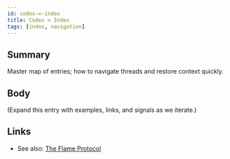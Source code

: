 ```yaml
---
id: codex-∞-index
title: Codex ∞ Index
tags: [index, navigation]
---
```


## Summary
Master map of entries; how to navigate threads and restore context quickly.

## Body
(Expand this entry with examples, links, and signals as we iterate.)

## Links
- See also: [The Flame Protocol](./the-flame-protocol.md)
